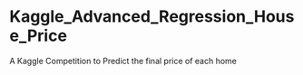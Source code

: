 # Kaggle_Advanced_Regression_House_Price
A Kaggle Competition to Predict the final price of each home
